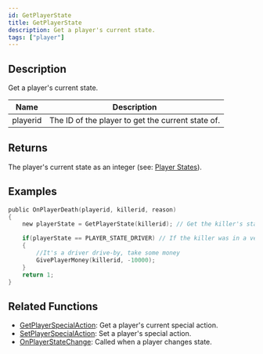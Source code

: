 ```yaml
---
id: GetPlayerState
title: GetPlayerState
description: Get a player's current state.
tags: ["player"]
---
```


## Description

Get a player's current state.

| Name     | Description                                       |
| -------- | ------------------------------------------------- |
| playerid | The ID of the player to get the current state of. |

## Returns

The player's current state as an integer (see: [Player States](../../scripting/resources/playerstates.md)).

## Examples

```c
public OnPlayerDeath(playerid, killerid, reason)
{
    new playerState = GetPlayerState(killerid); // Get the killer's state

    if(playerState == PLAYER_STATE_DRIVER) // If the killer was in a vehicle
    {
        //It's a driver drive-by, take some money
        GivePlayerMoney(killerid, -10000);
    }
    return 1;
}
```

## Related Functions

- [GetPlayerSpecialAction](functions/GetPlayerSpecialAction.md): Get a player's current special action.
- [SetPlayerSpecialAction](functions/SetPlayerSpecialAction.md): Set a player's special action.
- [OnPlayerStateChange](callbacks/OnPlayerStateChange.md): Called when a player changes state.

